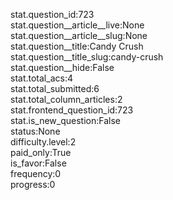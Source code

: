 stat.question_id:723  
stat.question__article__live:None  
stat.question__article__slug:None  
stat.question__title:Candy Crush  
stat.question__title_slug:candy-crush  
stat.question__hide:False  
stat.total_acs:4  
stat.total_submitted:6  
stat.total_column_articles:2  
stat.frontend_question_id:723  
stat.is_new_question:False  
status:None  
difficulty.level:2  
paid_only:True  
is_favor:False  
frequency:0  
progress:0  
